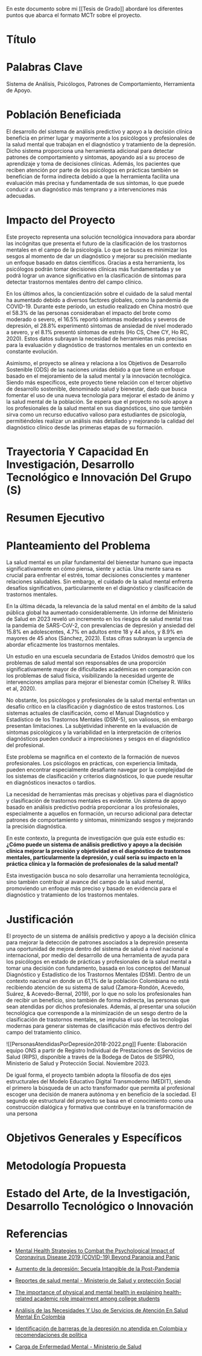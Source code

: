 En este documento sobre mi [[Tesis de Grado]] abordaré los diferentes puntos que abarca el formato MCTr sobre el proyecto.

# Título
# Palabras Clave
Sistema de Análisis, Psicólogos, Patrones de Comportamiento, Herramienta de Apoyo.

# Población Beneficiada
El desarrollo del sistema de análisis predictivo y apoyo a la decisión clínica beneficia en primer lugar y mayormente a los psicólogos y profesionales de la salud mental que trabajan en el diagnóstico y tratamiento de la depresión. Dicho sistema proporciona una herramienta adicional para detectar patrones de comportamiento y síntomas, apoyando así a su proceso de aprendizaje y toma de decisiones clínicas. Además, los pacientes que reciben atención por parte de los psicólogos en prácticas también se benefician de forma indirecta debido a que la herramienta facilita una evaluación más precisa y fundamentada de sus síntomas, lo que puede conducir a un diagnóstico más temprano y a intervenciones más adecuadas.
# Impacto del Proyecto
Este proyecto representa una solución tecnológica innovadora para abordar las incógnitas que presenta el futuro de la clasificación de los trastornos mentales en el campo de la psicología. Lo que se busca es minimizar los sesgos al momento de dar un diagnóstico y mejorar su precisión mediante un enfoque basado en datos científicos. Gracias a esta herramienta, los psicólogos podrán tomar decisiones clínicas más fundamentadas y se podrá lograr un avance significativo en la clasificación de síntomas para detectar trastornos mentales dentro del campo clínico.

En los últimos años, la concientización sobre el cuidado de la salud mental ha aumentado debido a diversos factores globales, como la pandemia de COVID-19. Durante este período, un estudio realizado en China mostró que el 58.3% de las personas consideraban el impacto del brote como moderado o severo, el 16.5% reportó síntomas moderados y severos de depresión, el 28.8% experimentó síntomas de ansiedad de nivel moderado a severo, y el 8.1% presentó síntomas de estrés (Ho CS, Chee CY, Ho RC, 2020). Estos datos subrayan la necesidad de herramientas más precisas para la evaluación y diagnóstico de trastornos mentales en un contexto en constante evolución.

Asimismo, el proyecto se alinea y relaciona a los Objetivos de Desarrollo Sostenible (ODS) de las naciones unidas debido a que tiene un enfoque basado en el mejoramiento de la salud mental y la innovación tecnológica. Siendo más específicos, este proyecto tiene relación con el tercer objetivo de desarrollo sostenible, denominado salud y bienestar, dado que busca fomentar el uso de una nueva tecnología para mejorar el estado de ánimo y la salud mental de la población. Se espera que el proyecto no solo apoye a los profesionales de la salud mental en sus diagnósticos, sino que también sirva como un recurso educativo valioso para estudiantes de psicología, permitiéndoles realizar un análisis más detallado y mejorando la calidad del diagnóstico clínico desde las primeras etapas de su formación.


# Trayectoria Y Capacidad En Investigación, Desarrollo Tecnológico e Innovación Del Grupo (S)
# Resumen Ejecutivo

# Planteamiento del Problema
La salud mental es un pilar fundamental del bienestar humano que impacta significativamente en cómo piensa, siente y actúa. Una mente sana es crucial para enfrentar el estrés, tomar decisiones conscientes y mantener relaciones saludables. Sin embargo, el cuidado de la salud mental enfrenta desafíos significativos, particularmente en el diagnóstico y clasificación de trastornos mentales. 

En la última década, la relevancia de la salud mental en el ámbito de la salud pública global ha aumentado considerablemente. Un informe del Ministerio de Salud en 2023 reveló un incremento en los riesgos de salud mental tras la pandemia de SARS-CoV-2, con prevalencias de depresión y ansiedad del 15.8% en adolescentes, 4.7% en adultos entre 18 y 44 años, y 8.9% en mayores de 45 años (Sánchez, 2023). Estas cifras subrayan la urgencia de abordar eficazmente los trastornos mentales.

Un estudio en una escuela secundaria de Estados Unidos demostró que los problemas de salud mental son responsables de una proporción significativamente mayor de dificultades académicas en comparación con los problemas de salud física, visibilizando la necesidad urgente de intervenciones amplias para mejorar el bienestar común (Chelsey R. Wilks et al, 2020).

No obstante, los psicólogos y profesionales de la salud mental enfrentan un desafío crítico en la clasificación y diagnóstico de estos trastornos. Los sistemas actuales de clasificación, como el Manual Diagnóstico y Estadístico de los Trastornos Mentales (DSM-5), son valiosos, sin embargo presentan limitaciones. La subjetividad inherente en la evaluación de síntomas psicológicos y la variabilidad en la interpretación de criterios diagnósticos pueden conducir a imprecisiones y sesgos en el diagnóstico del profesional.

Este problema se magnifica en el contexto de la formación de nuevos profesionales. Los psicólogos en prácticas, con experiencia limitada, pueden encontrar especialmente desafiante navegar por la complejidad de los sistemas de clasificación y criterios diagnósticos, lo que puede resultar en diagnósticos inexactos o tardíos.

La necesidad de herramientas más precisas y objetivas para el diagnóstico y clasificación de trastornos mentales es evidente. Un sistema de apoyo basado en análisis predictivo podría proporcionar a los profesionales, especialmente a aquellos en formación, un recurso adicional para detectar patrones de comportamiento y síntomas, minimizando sesgos y mejorando la precisión diagnóstica.

En este contexto, la pregunta de investigación que guía este estudio es: **¿Cómo puede un sistema de análisis predictivo y apoyo a la decisión clínica mejorar la precisión y objetividad en el diagnóstico de trastornos mentales, particularmente la depresión, y cuál sería su impacto en la práctica clínica y la formación de profesionales de la salud mental?**

Esta investigación busca no solo desarrollar una herramienta tecnológica, sino también contribuir al avance del campo de la salud mental, promoviendo un enfoque más preciso y basado en evidencia para el diagnóstico y tratamiento de los trastornos mentales.

# Justificación
El proyecto de un sistema de análisis predictivo y apoyo a la decisión clínica para mejorar la detección de patrones asociados a la depresión presenta una oportunidad de mejora dentro del sistema de salud a nivel nacional e internacional, por medio del desarrollo de una herramienta de ayuda para los psicólogos en estado de prácticas y profesionales de la salud mental a tomar una decisión con fundamento, basada en los conceptos del Manual Diagnóstico y Estadístico de los Trastornos Mentales (DSM). Dentro de un contexto nacional en donde un 61,1% de la población Colombiana no está recibiendo atención de su sistema de salud (Zamora-Rondón, Acevedo, Suárez, & Acevedo-Bernal, 2019), por lo que no solo los profesionales han de recibir un beneficio, sino también de forma indirecta, las personas que sean atendidas por dichos profesionales. Además, al presentar una solución tecnológica que corresponde a la minimización de un sesgo dentro de la clasificación de trastornos mentales, se impulsa el uso de las tecnologías modernas para generar sistemas de clasificación más efectivos dentro del campo del tratamiento clínico.

![[PersonasAtendidasPorDepresión2018-2022.png]]
Fuente: Elaboración equipo ONS a partir de Registro Individual de Prestaciones de Servicios de Salud (RIPS), disponible a través de la Bodega de Datos de SISPRO, Ministerio de Salud y Protección Social. Noviembre 2023.


De igual forma, el proyecto también adopta la filosofía de dos ejes estructurales del Modelo Educativo Digital Transmoderno (MEDIT), siendo el primero la búsqueda de un acto transformador que permita al profesional escoger una decisión de manera autónoma y en beneficio de la sociedad. El segundo eje estructural del proyecto se basa en el conocimiento como una construcción dialógica y formativa que contribuye en la transformación de una persona
# Objetivos Generales y Específicos
# Metodología Propuesta
# Estado del Arte, de la Investigación, Desarrollo Tecnológico o Innovación

# Referencias
- [Mental Health Strategies to Combat the Psychological Impact of Coronavirus Disease 2019 (COVID-19) Beyond Paranoia and Panic](https://pubmed.ncbi.nlm.nih.gov/32200399/)
- [Aumento de la depresión: Secuela Intangible de la Post-Pandemia](https://www.radionacional.co/actualidad/salud/depresion-una-enfermedad-en-aumento)
- [Reportes de salud mental - Ministerio de Salud y protección Social](https://rssvr2.sispro.gov.co/ObsSaludMental/)
- [The importance of physical and mental health in explaining health-related academic role impairment among college students](https://www.sciencedirect.com/science/article/abs/pii/S0022395619311252)
- [Análisis de las Necesidades Y Uso de Servicios de Atención En Salud Mental En Colombia](https://www.scielosp.org/article/rsap/2019.v21n2/175-180/)
- [Identificación de barreras de la depresión no atendida en Colombia y recomendaciones de política](https://www.ins.gov.co/Direcciones/ONS/publicaciones%20alternas/Policy%20Brief%20Identificaci%C3%B3n%20de%20barreras%20de%20la%20depresi%C3%B3n%20no%20atendida%20en%20Colombia%20y%20recomendaciones%20de%20pol%C3%ADtica.pdf)

- [Carga de Enfermedad Mental - Ministerio de Salud](https://www.ins.gov.co/Direcciones/ONS/carga-de-enfermedad-mental)